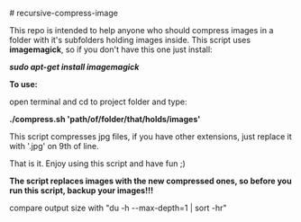 <p># recursive-compress-image</p>
<p>This repo is intended to help anyone who should compress images in a folder with it's subfolders holding images inside. This script uses <strong>imagemagick</strong>, so if you don't have this one just install:</p>
<p><strong><em>sudo apt-get install imagemagick </em></strong></p>
<p><strong>To use:</strong></p>
<p>open terminal and cd to project folder and type:</p>
<p><strong>./compress.sh 'path/of/folder/that/holds/images'</strong></p>
<p>This script compresses jpg files, if you have other extensions, just replace it with '.jpg' on 9th of line.</p>
<p>That is it. Enjoy using this script and have fun ;)</p>
<p><strong>The script replaces images with the new compressed ones, so before you run this script, backup your images!!!</strong></p>

<p>compare output size with "du -h --max-depth=1 | sort -hr"</p> 
